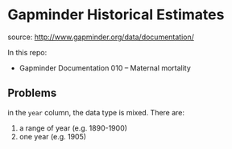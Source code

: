 # Gapminder Historical Estimates

source: http://www.gapminder.org/data/documentation/

In this repo:

* Gapminder Documentation 010 – Maternal mortality

## Problems

in the `year` column, the data type is mixed. There are:

1. a range of year (e.g. 1890-1900)
2. one year (e.g. 1905)
